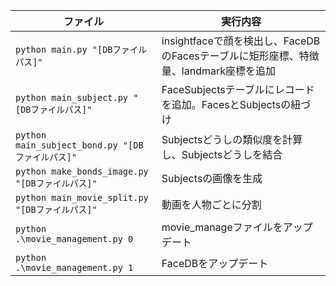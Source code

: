 |ファイル|実行内容|
|----|----|
|```python main.py "[DBファイルパス]"```|insightfaceで顔を検出し、FaceDBのFacesテーブルに矩形座標、特徴量、landmark座標を追加|
|```python main_subject.py "[DBファイルパス]"```|FaceSubjectsテーブルにレコードを追加。FacesとSubjectsの紐づけ|
|```python main_subject_bond.py "[DBファイルパス]"```|Subjectsどうしの類似度を計算し、Subjectsどうしを結合|
|```python make_bonds_image.py "[DBファイルパス]"```|Subjectsの画像を生成|
|```python main_movie_split.py "[DBファイルパス]"```|動画を人物ごとに分割|
|```python .\movie_management.py 0```|movie_manageファイルをアップデート|
|```python .\movie_management.py 1```|FaceDBをアップデート|